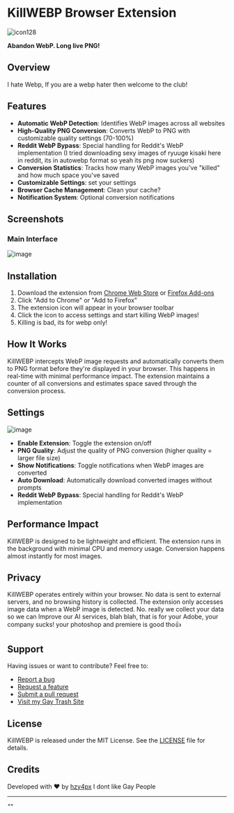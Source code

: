 
# KillWEBP Browser Extension


![icon128](https://github.com/user-attachments/assets/5d98d6be-b9f7-4390-bc3a-d328379a6ea1)


**Abandon WebP. Long live PNG!**

## Overview

I hate Webp, If you are a webp hater then welcome to the club!

## Features

- **Automatic WebP Detection**: Identifies WebP images across all websites
- **High-Quality PNG Conversion**: Converts WebP to PNG with customizable quality settings (70-100%)
- **Reddit WebP Bypass**: Special handling for Reddit's WebP implementation (I tried downloading sexy images of ryuuge kisaki here in reddit, its in autowebp format so yeah its png now suckers)
- **Conversion Statistics**: Tracks how many WebP images you've "killed" and how much space you've saved
- **Customizable Settings**: set your settings
- **Browser Cache Management**: Clean your cache?
- **Notification System**: Optional conversion notifications

## Screenshots

### Main Interface
![image](https://github.com/user-attachments/assets/147394ac-88c9-4670-b6ee-e36ce9b4e569)


## Installation

1. Download the extension from [Chrome Web Store](#) or [Firefox Add-ons](#)
2. Click "Add to Chrome" or "Add to Firefox"
3. The extension icon will appear in your browser toolbar
4. Click the icon to access settings and start killing WebP images!
5. Killing is bad, its for webp only!

## How It Works

KillWEBP intercepts WebP image requests and automatically converts them to PNG format before they're displayed in your browser. This happens in real-time with minimal performance impact. The extension maintains a counter of all conversions and estimates space saved through the conversion process.

## Settings
![image](https://github.com/user-attachments/assets/396e16dc-f49e-4d45-8897-03213b7e0580)



- **Enable Extension**: Toggle the extension on/off
- **PNG Quality**: Adjust the quality of PNG conversion (higher quality = larger file size)
- **Show Notifications**: Toggle notifications when WebP images are converted
- **Auto Download**: Automatically download converted images without prompts
- **Reddit WebP Bypass**: Special handling for Reddit's WebP implementation

## Performance Impact

KillWEBP is designed to be lightweight and efficient. The extension runs in the background with minimal CPU and memory usage. Conversion happens almost instantly for most images.

## Privacy

KillWEBP operates entirely within your browser. No data is sent to external servers, and no browsing history is collected. The extension only accesses image data when a WebP image is detected.
No. really we collect your data so we can Improve our AI services, blah blah, that is for your Adobe, your company sucks! your photoshop and premiere is good tho👍

## Support

Having issues or want to contribute? Feel free to:

- [Report a bug](#)
- [Request a feature](#)
- [Submit a pull request](#)
- [Visit my Gay Trash Site](https://hndrx.org)

## License

KillWEBP is released under the MIT License. See the [LICENSE](LICENSE) file for details.

## Credits

Developed with ❤️ by [hzy4px](#)
I dont like Gay People

---

*""*
